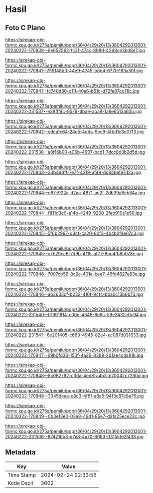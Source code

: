 # Hasil

## Foto C Plano

https://sirekap-obj-formc.kpu.go.id/275a/pemilu/pdpr/36/04/29/20/13/3604292013001-20240222-170839--9e652562-fc3f-47ac-898d-4348ce3bd8e7.jpg

https://sirekap-obj-formc.kpu.go.id/275a/pemilu/pdpr/36/04/29/20/13/3604292013001-20240222-170841--755148b3-44e9-4745-b8e4-677fe183a50f.jpg

https://sirekap-obj-formc.kpu.go.id/275a/pemilu/pdpr/36/04/29/20/13/3604292013001-20240222-170841--fc740d80-c11f-40a6-b51c-d72fe87cc78c.jpg

https://sirekap-obj-formc.kpu.go.id/275a/pemilu/pdpr/36/04/29/20/13/3604292013001-20240222-231537--e38fff4c-9579-4bae-aba8-1a8e6513a63b.jpg

https://sirekap-obj-formc.kpu.go.id/275a/pemilu/pdpr/36/04/29/20/13/3604292013001-20240222-170842--edea1c64-24c5-4dda-9ec9-4fbd1c3e0713.jpg

https://sirekap-obj-formc.kpu.go.id/275a/pemilu/pdpr/36/04/29/20/13/3604292013001-20240222-231538--e8f16b00-a06b-4607-bcd1-7dcc8d3b2d5d.jpg

https://sirekap-obj-formc.kpu.go.id/275a/pemilu/pdpr/36/04/29/20/13/3604292013001-20240222-170843--33b494ff-7e7f-4219-af49-dc84befe7d2a.jpg

https://sirekap-obj-formc.kpu.go.id/275a/pemilu/pdpr/36/04/29/20/13/3604292013001-20240222-170844--e67c922a-d2aa-4871-ae2f-2db39a8eb84a.jpg

https://sirekap-obj-formc.kpu.go.id/275a/pemilu/pdpr/36/04/29/20/13/3604292013001-20240222-170844--f811d3e0-a14b-4249-9200-2feb910e1e50.jpg

https://sirekap-obj-formc.kpu.go.id/275a/pemilu/pdpr/36/04/29/20/13/3604292013001-20240222-170845--5f6b2997-d3cf-4a20-80f3-4b4b2f4e67c3.jpg

https://sirekap-obj-formc.kpu.go.id/275a/pemilu/pdpr/36/04/29/20/13/3604292013001-20240222-170845--c7b29cc6-7d9b-4f15-af77-6bc4fb8b078e.jpg

https://sirekap-obj-formc.kpu.go.id/275a/pemilu/pdpr/36/04/29/20/13/3604292013001-20240222-170846--7007cb56-8c2c-401e-bee7-46fd4827e83e.jpg

https://sirekap-obj-formc.kpu.go.id/275a/pemilu/pdpr/36/04/29/20/13/3604292013001-20240222-170846--ab3633cf-b232-410f-94fc-bba0c13b6b73.jpg

https://sirekap-obj-formc.kpu.go.id/275a/pemilu/pdpr/36/04/29/20/13/3604292013001-20240222-231540--01991814-c06e-4348-8e9c-59e2432c0c94.jpg

https://sirekap-obj-formc.kpu.go.id/275a/pemilu/pdpr/36/04/29/20/13/3604292013001-20240222-231541--6e201405-c663-4945-82e4-ec087d031633.jpg

https://sirekap-obj-formc.kpu.go.id/275a/pemilu/pdpr/36/04/29/20/13/3604292013001-20240222-170847--69b0fd38-150f-4a29-83b9-2d1ae4cda81b.jpg

https://sirekap-obj-formc.kpu.go.id/275a/pemilu/pdpr/36/04/29/20/13/3604292013001-20240222-170848--8c082792-c3da-4ed8-a4b3-b70042c7260d.jpg

https://sirekap-obj-formc.kpu.go.id/275a/pemilu/pdpr/36/04/29/20/13/3604292013001-20240222-170848--3345deaa-e8c3-4f6f-a8a5-94f3c87e9a75.jpg

https://sirekap-obj-formc.kpu.go.id/275a/pemilu/pdpr/36/04/29/20/13/3604292013001-20240222-170849--0b3e13e0-03e8-49d1-85e7-d2fa25ece22c.jpg

https://sirekap-obj-formc.kpu.go.id/275a/pemilu/pdpr/36/04/29/20/13/3604292013001-20240222-231536--87421bb3-e7e8-4a70-8063-03155fe2f438.jpg


## Metadata

| Key        | Value               |
| ---------- | ------------------- |
| Time Stamp | 2024-02-24 22:33:55 |
| Kode Dapil | 3602                |



